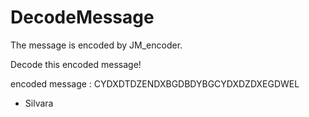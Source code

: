# DecodeMessage

The message is encoded by JM_encoder.

Decode this encoded message!

encoded message : CYDXDTDZENDXBGDBDYBGCYDXDZDXEGDWEL

- Silvara
